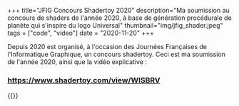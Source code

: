 +++
title="JFIG Concours Shadertoy 2020"
description="Ma soumission au concours de shaders de l'année 2020, à base de génération procédurale de planète qui s'inspire du logo Universal"
thumbnail="img/jfig_shader.jpeg"
tags = ["code", "video"]
date = "2020-11-20"
+++

Depuis 2020 est organisé, à l'occasion des Journées Françaises de l'Informatique Graphique, un concours shadertoy. Ceci est ma soumission de l'année 2020, ainsi que la vidéo explicative :

### https://www.shadertoy.com/view/WlSBRV 

{{<youtube HXJDtdjK-NM>}}